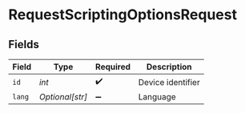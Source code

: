 # RequestScriptingOptionsRequest


## Fields

| Field              | Type               | Required           | Description        |
| ------------------ | ------------------ | ------------------ | ------------------ |
| `id`               | *int*              | :heavy_check_mark: | Device identifier  |
| `lang`             | *Optional[str]*    | :heavy_minus_sign: | Language           |